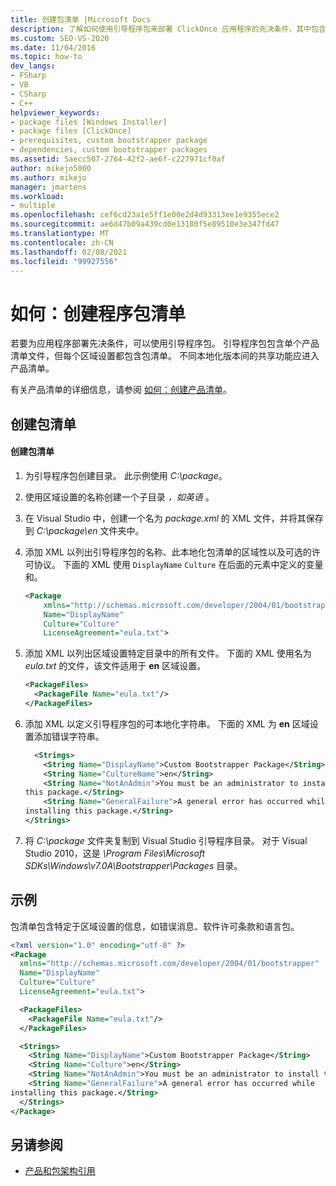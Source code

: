 ```yaml
---
title: 创建包清单 |Microsoft Docs
description: 了解如何使用引导程序包来部署 ClickOnce 应用程序的先决条件，其中包含每个区域设置的包清单。
ms.custom: SEO-VS-2020
ms.date: 11/04/2016
ms.topic: how-to
dev_langs:
- FSharp
- VB
- CSharp
- C++
helpviewer_keywords:
- package files [Windows Installer]
- package files [ClickOnce]
- prerequisites, custom bootstrapper package
- dependencies, custom bootstrapper packages
ms.assetid: 5aecc507-2764-42f2-ae6f-c227971cf0af
author: mikejo5000
ms.author: mikejo
manager: jmartens
ms.workload:
- multiple
ms.openlocfilehash: cef6cd23a1e5ff1e00e2d4d93313ee1e9355ece2
ms.sourcegitcommit: ae6d47b09a439cd0e13180f5e89510e3e347fd47
ms.translationtype: MT
ms.contentlocale: zh-CN
ms.lasthandoff: 02/08/2021
ms.locfileid: "99927556"
---
```

# <a name="how-to-create-a-package-manifest"></a>如何：创建程序包清单
若要为应用程序部署先决条件，可以使用引导程序包。 引导程序包包含单个产品清单文件，但每个区域设置都包含包清单。 不同本地化版本间的共享功能应进入产品清单。

 有关产品清单的详细信息，请参阅 [如何：创建产品清单](../deployment/how-to-create-a-product-manifest.md)。

## <a name="create-the-package-manifest"></a>创建包清单

#### <a name="to-create-the-package-manifest"></a>创建包清单

1. 为引导程序包创建目录。 此示例使用 *C:\package*。

2. 使用区域设置的名称创建一个子目录 *，如英语* 。

3. 在 Visual Studio 中，创建一个名为 *package.xml* 的 XML 文件，并将其保存到 *C:\package\en* 文件夹中。

4. 添加 XML 以列出引导程序包的名称、此本地化包清单的区域性以及可选的许可协议。 下面的 XML 使用 `DisplayName` `Culture` 在后面的元素中定义的变量和。

    ```xml
    <Package
        xmlns="http://schemas.microsoft.com/developer/2004/01/bootstrapper"
        Name="DisplayName"
        Culture="Culture"
        LicenseAgreement="eula.txt">
    ```

5. 添加 XML 以列出区域设置特定目录中的所有文件。 下面的 XML 使用名为 *eula.txt* 的文件，该文件适用于 **en** 区域设置。

    ```xml
    <PackageFiles>
      <PackageFile Name="eula.txt"/>
    </PackageFiles>
    ```

6. 添加 XML 以定义引导程序包的可本地化字符串。 下面的 XML 为 **en** 区域设置添加错误字符串。

    ```xml
      <Strings>
        <String Name="DisplayName">Custom Bootstrapper Package</String>
        <String Name="CultureName">en</String>
        <String Name="NotAnAdmin">You must be an administrator to install
    this package.</String>
        <String Name="GeneralFailure">A general error has occurred while
    installing this package.</String>
    </Strings>
    ```

7. 将 *C:\package* 文件夹复制到 Visual Studio 引导程序目录。 对于 Visual Studio 2010，这是 *\Program Files\Microsoft SDKs\Windows\v7.0A\Bootstrapper\Packages* 目录。

## <a name="example"></a>示例
 包清单包含特定于区域设置的信息，如错误消息、软件许可条款和语言包。

```xml
<?xml version="1.0" encoding="utf-8" ?>
<Package
  xmlns="http://schemas.microsoft.com/developer/2004/01/bootstrapper"
  Name="DisplayName"
  Culture="Culture"
  LicenseAgreement="eula.txt">

  <PackageFiles>
    <PackageFile Name="eula.txt"/>
  </PackageFiles>

  <Strings>
    <String Name="DisplayName">Custom Bootstrapper Package</String>
    <String Name="Culture">en</String>
    <String Name="NotAnAdmin">You must be an administrator to install this package.</String>
    <String Name="GeneralFailure">A general error has occurred while
installing this package.</String>
  </Strings>
</Package>
```

## <a name="see-also"></a>另请参阅
- [产品和包架构引用](../deployment/product-and-package-schema-reference.md)